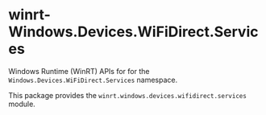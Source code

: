 <!-- warning: Please don't edit this file. It was automatically generated. -->

# winrt-Windows.Devices.WiFiDirect.Services

Windows Runtime (WinRT) APIs for for the `Windows.Devices.WiFiDirect.Services` namespace.

This package provides the `winrt.windows.devices.wifidirect.services` module.
